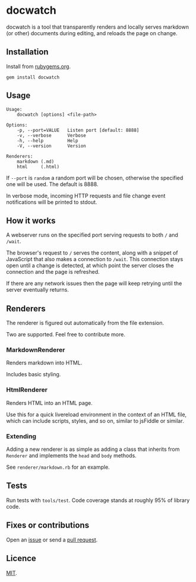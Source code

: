 # docwatch

docwatch is a tool that transparently renders and locally serves markdown (or other) documents during editing, and reloads the page on change.

## Installation

Install from [rubygems.org](https://rubygems.org/gems/docwatch).

```
gem install docwatch
```

## Usage

```
Usage:
    docwatch [options] <file-path>

Options:
    -p, --port=VALUE   Listen port [default: 8888]
    -v, --verbose      Verbose
    -h, --help         Help
    -V, --version      Version

Renderers:
    markdown (.md)
    html     (.html)
```

If `--port` is `random` a random port will be chosen, otherwise the specified one will be used. The default is 8888.

In verbose mode, incoming HTTP requests and file change event notifications
will be printed to stdout.

## How it works

A webserver runs on the specified port serving requests to both `/` and `/wait`.

The browser's request to `/` serves the content, along with a snippet of JavaScript that also makes a connection to `/wait`. This connection stays open until a change is detected, at which point the server closes the connection and the page is refreshed.

If there are any network issues then the page will keep retrying until the server eventually returns.

## Renderers

The renderer is figured out automatically from the file extension.

Two are supported. Feel free to contribute more.

### MarkdownRenderer

Renders markdown into HTML.

Includes basic styling.

### HtmlRenderer

Renders HTML into an HTML page.

Use this for a quick livereload environment in the context of an HTML file, which can include scripts, styles, and so on, similar to jsFiddle or similar.

### Extending

Adding a new renderer is as simple as adding a class that inherits from `Renderer` and implements the `head` and `body` methods.

See `renderer/markdown.rb` for an example.

## Tests

Run tests with `tools/test`. Code coverage stands at roughly 95% of library code.

## Fixes or contributions

Open an [issue](http://github.com/crdx/docwatch/issues) or send a [pull request](http://github.com/crdx/docwatch/pulls).

## Licence

[MIT](LICENCE.md).
